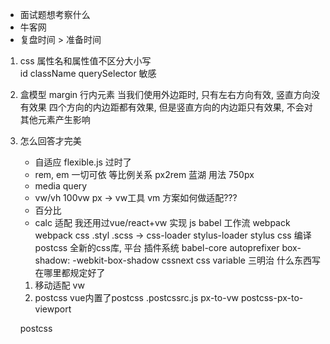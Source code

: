 - 面试题想考察什么
- 牛客网
- 复盘时间 > 准备时间

1. css 属性名和属性值不区分大小写   
    id  className  querySelector  敏感

2. 盒模型
    margin
    行内元素
    当我们使用外边距时, 只有左右方向有效, 竖直方向没有效果
    四个方向的内边距都有效果, 但是竖直方向的内边距只有效果, 不会对其他元素产生影响

3. 怎么回答才完美
    - 自适应
        flexible.js  过时了
    - rem, em
        一切可依 等比例关系 px2rem
        蓝湖 用法 750px
    - media query
    - vw/vh
        100vw px -> vw工具
        vm 方案如何做适配???
    - 百分比
    - calc
    适配   我还用过vue/react+vw 实现
    js babel
    工作流 webpack
    webpack css .styl .scss -> css-loader stylus-loader stylus css 编译
    postcss 全新的css库, 平台 插件系统
    babel-core  autoprefixer
    box-shadow: 
    -webkit-box-shadow
    cssnext css variable
    三明治  什么东西写在哪里都规定好了
    1. 移动适配
        vw
    2. postcss
        vue内置了postcss
        .postcssrc.js
        px-to-vw
        postcss-px-to-viewport
    
    postcss